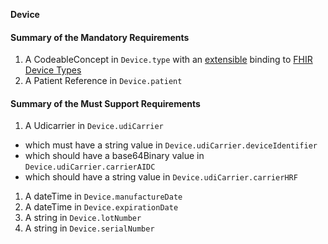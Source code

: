 **Device**

#### Summary of the Mandatory Requirements
1.  A  CodeableConcept  in `Device.type`
with an [extensible](http://hl7.org/fhir/R4/terminologies.html#extensible)
 binding to [FHIR Device Types](http://hl7.org/fhir/ValueSet/device-kind)
1.  A Patient Reference  in `Device.patient`

#### Summary of the Must Support Requirements
1.  A  Udicarrier  in `Device.udiCarrier`
   - which must have a  string value  in `Device.udiCarrier.deviceIdentifier`
   - which should have a  base64Binary value  in `Device.udiCarrier.carrierAIDC`
   - which should have a  string value  in `Device.udiCarrier.carrierHRF`
1.  A  dateTime  in `Device.manufactureDate`
1.  A  dateTime  in `Device.expirationDate`
1.  A  string  in `Device.lotNumber`
1.  A  string  in `Device.serialNumber`
